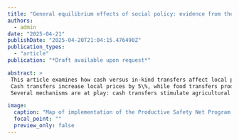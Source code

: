 ```yaml
---
title: "General equilibrium effects of social policy: evidence from the Ethiopian Productive Safety Net Program"
authors:
  - admin
date: "2025-04-21"
publishDate: "2025-04-20T21:04:15.476490Z"
publication_types:
  - "article"
publication: "*Draft available upon request*"

abstract: >
 This article examines how cash versus in-kind transfers affect local prices using Ethiopia's Productive Safety Net Program (PSNP), Africa's largest public works initiative. Exploiting staggered implementation across districts, I analyze monthly market price data from 2001-2015 to identify causal effects.
 Cash transfers increase local prices by 5\%, while food transfers produce negative but imprecise price responses. However, prices of distributed food items fall significantly in localities receiving in-kind transfers. Effects are strongest in districts with higher treatment intensity, geographic isolation, and lower agricultural productivity. A one percentage point increase in transfer share drives a 1.02\% price increase in cash-dominant districts versus a 0.82\% decrease in food-dominant districts.
 Several mechanisms are at play: cash transfers stimulate agricultural production, partially offsetting price inflation. However, these productivity gains entail welfare costs: children under five show higher rates of underweight and stunting in cash-dominant districts, suggesting that localized price increases compromise nutritional outcomes despite productivity improvements.

image:
  caption: "Map of implementation of the Productive Safety Net Program."
  focal_point: ""
  preview_only: false
---
```


